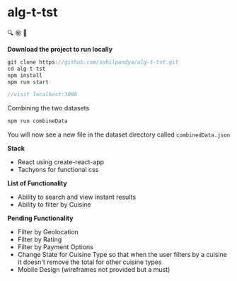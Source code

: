 # alg-t-tst
🔍 ㊙️ 👀 


**Download the project to run locally**  
```js
git clone https://github.com/sohilpandya/alg-t-tst.git
cd alg-t-tst
npm install
npm run start

//visit localhost:3000
```

Combining the two datasets
```js
npm run combineData
```
You will now see a new file in the dataset directory called `combinedData.json`

**Stack**
- React using create-react-app
- Tachyons for functional css

**List of Functionality**
- Ability to search and view instant results 
- Ability to filter by Cuisine

**Pending Functionality**
- Filter by Geolocation
- Filter by Rating
- Filter by Payment Options
- Change State for Cuisine Type so that when the user filters by a cuisine it doesn't remove the total for other cuisine types
- Mobile Design (wireframes not provided but a must)
